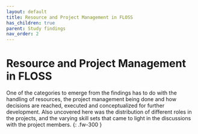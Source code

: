 ```yaml
---
layout: default
title: Resource and Project Management in FLOSS
has_children: true
parent: Study findings
nav_order: 2
---
```


# Resource and Project Management in FLOSS

One of the categories to emerge from the findings has to do with the handling of resources, the project management being done and how decisions are reached, executed and conceptualized for further development. Also uncovered here was the distribution of different roles in the projects, and the varying skill sets that came to light in the discussions with the project members.
{: .fw-300 }